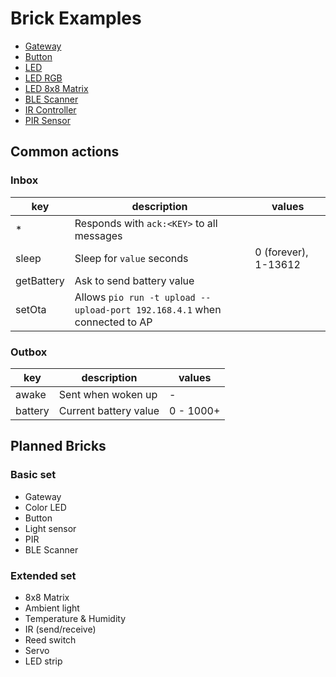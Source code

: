 # Brick Examples

- [Gateway](gateway)
- [Button](button)
- [LED](led)
- [LED RGB](led-rgb)
- [LED 8x8 Matrix](led-matrix)
- [BLE Scanner](ble)
- [IR Controller](ir)
- [PIR Sensor](pir)

## Common actions

### Inbox

| key        | description                                                               | values               |
|------------|---------------------------------------------------------------------------|----------------------|
| *          | Responds with `ack:<KEY>` to all messages                                 |                      |
| sleep      | Sleep for `value` seconds                                                 | 0 (forever), 1-13612 |
| getBattery | Ask to send battery value                                                 |                      |
| setOta     | Allows `pio run -t upload --upload-port 192.168.4.1` when connected to AP |                      |

### Outbox

| key     | description           | values            |
|---------|-----------------------|-------------------|
| awake   | Sent when woken up    | <NAME> - <REASON> |
| battery | Current battery value | 0 - 1000+         |

## Planned Bricks

### Basic set

- Gateway
- Color LED
- Button
- Light sensor
- PIR
- BLE Scanner

### Extended set

- 8x8 Matrix
- Ambient light
- Temperature & Humidity
- IR (send/receive)
- Reed switch
- Servo
- LED strip
